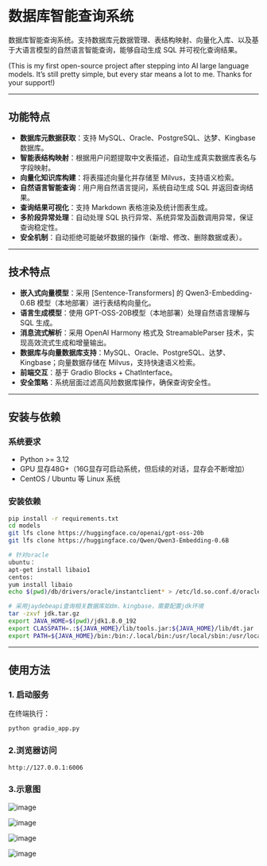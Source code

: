 # 数据库智能查询系统

数据库智能查询系统。支持数据库元数据管理、表结构映射、向量化入库、以及基于大语言模型的自然语言智能查询，能够自动生成 SQL 并可视化查询结果。

(This is my first open-source project after stepping into AI large language models. It’s still pretty simple, but every star means a lot to me. Thanks for your support!)

---

## 功能特点
- **数据库元数据获取**：支持 MySQL、Oracle、PostgreSQL、达梦、Kingbase 数据库。  
- **智能表结构映射**：根据用户问题提取中文表描述，自动生成真实数据库表名与字段映射。  
- **向量化知识库构建**：将表描述向量化并存储至 Milvus，支持语义检索。  
- **自然语言智能查询**：用户用自然语言提问，系统自动生成 SQL 并返回查询结果。  
- **查询结果可视化**：支持 Markdown 表格渲染及统计图表生成。  
- **多阶段异常处理**：自动处理 SQL 执行异常、系统异常及函数调用异常，保证查询稳定性。  
- **安全机制**：自动拒绝可能破坏数据的操作（新增、修改、删除数据或表）。

---

## 技术特点
- **嵌入式向量模型**：采用 [Sentence-Transformers] 的 Qwen3-Embedding-0.6B 模型（本地部署）进行表结构向量化。  
- **语言生成模型**：使用 GPT-OSS-20B模型（本地部署）处理自然语言理解与 SQL 生成。  
- **消息流式解析**：采用 OpenAI Harmony 格式及 StreamableParser 技术，实现高效流式生成和增量输出。  
- **数据库与向量数据库支持**：MySQL、Oracle、PostgreSQL、达梦、Kingbase；向量数据存储在 Milvus，支持快速语义检索。  
- **前端交互**：基于 Gradio Blocks + ChatInterface。  
- **安全策略**：系统层面过滤高风险数据库操作，确保查询安全性。
---


## 安装与依赖

### 系统要求
- Python >= 3.12  
- GPU 显存48G+（16G显存可启动系统，但后续的对话，显存会不断增加）
- CentOS / Ubuntu 等 Linux 系统  

### 安装依赖
```bash
pip install -r requirements.txt
cd models
git lfs clone https://huggingface.co/openai/gpt-oss-20b
git lfs clone https://huggingface.co/Qwen/Qwen3-Embedding-0.6B

# 针对oracle
ubuntu：
apt-get install libaio1
centos:
yum install libaio
echo $(pwd)/db/drivers/oracle/instantclient* > /etc/ld.so.conf.d/oracle-instantclient.conf && ldconfig

# 采用jaydebeapi查询相关数据库如dm、kingbase，需要配置jdk环境
tar -zxvf jdk.tar.gz
export JAVA_HOME=$(pwd)/jdk1.8.0_192
export CLASSPATH=.:${JAVA_HOME}/lib/tools.jar:${JAVA_HOME}/lib/dt.jar
export PATH=${JAVA_HOME}/bin:/bin:/.local/bin:/usr/local/sbin:/usr/local/bin:/usr/sbin:/usr/bin:/sbin:/bin:$PATH
 ``` 
---

## 使用方法

### 1. 启动服务
在终端执行：
```bash
python gradio_app.py
 ```
### 2.浏览器访问 
```bash
http://127.0.0.1:6006
 ```
### 3.示意图
![image](https://github.com/user-attachments/assets/58dcd992-facc-424d-a7c8-29d4a78316ca)

![image](https://github.com/user-attachments/assets/549c9a87-4ff7-49ea-8647-6d4095af019e)

![image](https://github.com/user-attachments/assets/aef46f2c-e78a-43ab-8c83-69240aa68f12)

![image](https://github.com/user-attachments/assets/5e1af5f7-277e-483d-b941-c742dbbcf130)




